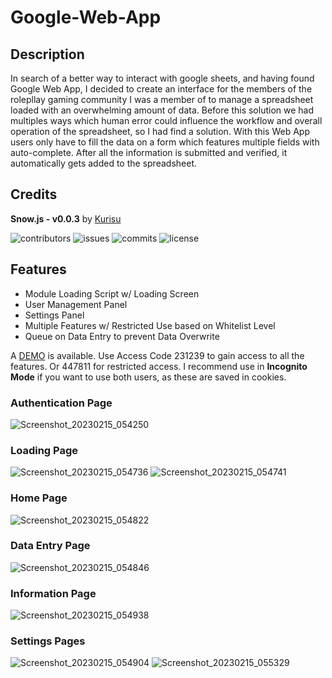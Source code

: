 # Google-Web-App

## Description

  In search of a better way to interact with google sheets, and having found Google Web App, I decided to create an interface for the members of the rolepllay gaming community I was a member of to manage a spreadsheet loaded with an overwhelming amount of data. 
  Before this solution we had multiples ways which human error could influence the workflow and overall operation of the spreadsheet, so I had find a solution.
  With this Web App users only have to fill the data on a form which features multiple fields with auto-complete. After all the information is submitted and verified, it automatically gets added to the spreadsheet.

## Credits

  **Snow.js - v0.0.3** by [Kurisu](kurisubrooks.com)

![contributors](https://flat.badgen.net/github/contributors/BrunoCostaGH/Google-Web-App)
![issues](https://flat.badgen.net/github/issues/BrunoCostaGH/Google-Web-App)
![commits](https://flat.badgen.net/github/commits/BrunoCostaGH/Google-Web-App/master)
![license](https://flat.badgen.net/github/license/BrunoCostaGH/Google-Web-App)

## Features
  - Module Loading Script w/ Loading Screen
  - User Management Panel
  - Settings Panel
  - Multiple Features w/ Restricted Use based on Whitelist Level
  - Queue on Data Entry to prevent Data Overwrite
  
  A [DEMO](https://script.google.com/macros/s/AKfycbzOfhcPJZq7HI9wD9vBHd0nUnLyXYXerELW7iAXe9F8esc0m--bixrjLFaW9n9G6u9z/exec?page=auth) is available. Use Access Code 231239 to gain access to all the features. Or 447811 for restricted access. I recommend use in **Incognito Mode** if you want to use both users, as these are saved in cookies.
  
### Authentication Page
  ![Screenshot_20230215_054250](https://user-images.githubusercontent.com/54143084/219113437-f91dfaab-b800-4630-89ba-7593b4e14c3a.png)
### Loading Page
  ![Screenshot_20230215_054736](https://user-images.githubusercontent.com/54143084/219113769-399fbce2-eddf-44ab-bdfd-d4c231e5a82f.png)
  ![Screenshot_20230215_054741](https://user-images.githubusercontent.com/54143084/219113787-c170ea64-ce62-4fc6-92a5-322d595ac4dd.png)
### Home Page
  ![Screenshot_20230215_054822](https://user-images.githubusercontent.com/54143084/219113861-d6cf7a8e-d59a-4c5e-bde3-930607f4b178.png)
### Data Entry Page
  ![Screenshot_20230215_054846](https://user-images.githubusercontent.com/54143084/219113908-fd880498-414e-49fd-a274-fcd47c76017e.png)
### Information Page
  ![Screenshot_20230215_054938](https://user-images.githubusercontent.com/54143084/219113973-5d203d51-39e0-41b8-b23d-e28291ff7f1f.png)
### Settings Pages
  ![Screenshot_20230215_054904](https://user-images.githubusercontent.com/54143084/219114053-685d3cfd-3df2-48b2-9ddf-941f2fd9f9f6.png)
  ![Screenshot_20230215_055329](https://user-images.githubusercontent.com/54143084/219114084-e4a10943-b536-4047-b243-83e82997c186.png)
